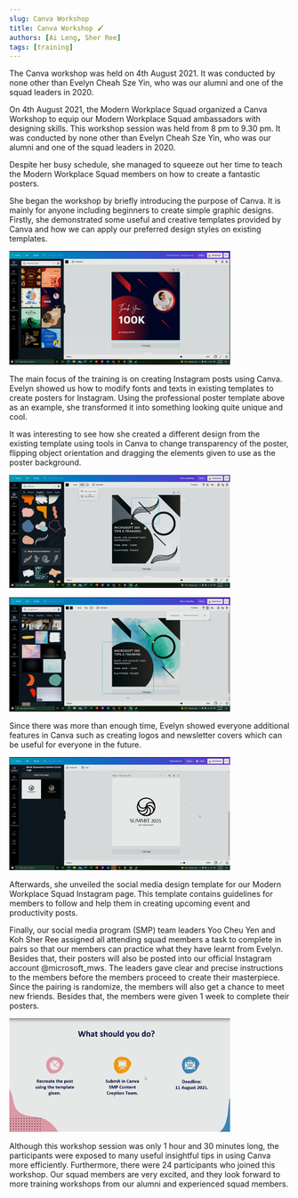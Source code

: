 ```yaml
---
slug: Canva Workshop
title: Canva Workshop 🖌️
authors: [Ai Leng, Sher Ree]
tags: [training]
---
```


The Canva workshop was held on 4th August 2021. It was conducted by none other than Evelyn Cheah Sze Yin, who was our alumni and one of the squad leaders in 2020.

<!--truncate-->

On 4th August 2021, the Modern Workplace Squad organized a Canva Workshop to equip our Modern Workplace Squad ambassadors with designing skills. This workshop session was held from 8 pm to 9.30 pm. It was conducted by none other than Evelyn Cheah Sze Yin, who was our alumni and one of the squad leaders in 2020.

Despite her busy schedule, she managed to squeeze out her time to teach the Modern Workplace Squad members on how to create a fantastic posters.

She began the workshop by briefly introducing the purpose of Canva. It is mainly for anyone including beginners to create simple graphic designs. Firstly, she demonstrated some useful and creative templates provided by Canva and how we can apply our preferred design styles on existing templates.

![Useful and creative templates](img/canva-workshop/canva-workshop-1.png)

The main focus of the training is on creating Instagram posts using Canva. Evelyn showed us how to modify fonts and texts in existing templates to create posters for Instagram. Using the professional poster template above as an example, she transformed it into something looking quite unique and cool.

It was interesting to see how she created a different design from the existing template using tools in Canva to change transparency of the poster, flipping object orientation and dragging the elements given to use as the poster background.

![Designing poster](img/canva-workshop/canva-workshop-2.png)

![Keep designing poster](img/canva-workshop/canva-workshop-3.png)

Since there was more than enough time, Evelyn showed everyone additional features in Canva such as creating logos and newsletter covers which can be useful for everyone in the future.

![Designing poster](img/canva-workshop/canva-workshop-4.png)

Afterwards, she unveiled the social media design template for our Modern Workplace Squad Instagram page. This template contains guidelines for members to follow and help them in creating upcoming event and productivity posts.

Finally, our social media program (SMP) team leaders Yoo Cheu Yen and Koh Sher Ree assigned all attending squad members a task to complete in pairs so that our members can practice what they have learnt from Evelyn. Besides that, their posters will also be posted into our official Instagram account @microsoft_mws. The leaders gave clear and precise instructions to the members before the members proceed to create their masterpiece. Since the pairing is randomize, the members will also get a chance to meet new friends. Besides that, the members were given 1 week to complete their posters.

![Designing poster](img/canva-workshop/canva-workshop-5.png)

Although this workshop session was only 1 hour and 30 minutes long, the participants were exposed to many useful insightful tips in using Canva more efficiently. Furthermore, there were 24 participants who joined this workshop. Our squad members are very excited, and they look forward to more training workshops from our alumni and experienced squad members.
